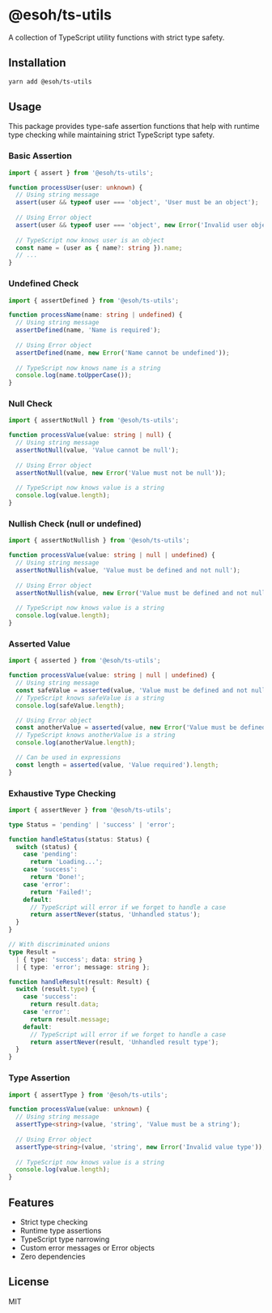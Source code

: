 # @esoh/ts-utils

A collection of TypeScript utility functions with strict type safety.

## Installation

```bash
yarn add @esoh/ts-utils
```

## Usage

This package provides type-safe assertion functions that help with runtime type checking while maintaining strict TypeScript type safety.

### Basic Assertion

```typescript
import { assert } from '@esoh/ts-utils';

function processUser(user: unknown) {
  // Using string message
  assert(user && typeof user === 'object', 'User must be an object');
  
  // Using Error object
  assert(user && typeof user === 'object', new Error('Invalid user object'));
  
  // TypeScript now knows user is an object
  const name = (user as { name?: string }).name;
  // ...
}
```

### Undefined Check

```typescript
import { assertDefined } from '@esoh/ts-utils';

function processName(name: string | undefined) {
  // Using string message
  assertDefined(name, 'Name is required');
  
  // Using Error object
  assertDefined(name, new Error('Name cannot be undefined'));
  
  // TypeScript now knows name is a string
  console.log(name.toUpperCase());
}
```

### Null Check

```typescript
import { assertNotNull } from '@esoh/ts-utils';

function processValue(value: string | null) {
  // Using string message
  assertNotNull(value, 'Value cannot be null');
  
  // Using Error object
  assertNotNull(value, new Error('Value must not be null'));
  
  // TypeScript now knows value is a string
  console.log(value.length);
}
```

### Nullish Check (null or undefined)

```typescript
import { assertNotNullish } from '@esoh/ts-utils';

function processValue(value: string | null | undefined) {
  // Using string message
  assertNotNullish(value, 'Value must be defined and not null');
  
  // Using Error object
  assertNotNullish(value, new Error('Value must be defined and not null'));
  
  // TypeScript now knows value is a string
  console.log(value.length);
}
```

### Asserted Value

```typescript
import { asserted } from '@esoh/ts-utils';

function processValue(value: string | null | undefined) {
  // Using string message
  const safeValue = asserted(value, 'Value must be defined and not null');
  // TypeScript knows safeValue is a string
  console.log(safeValue.length);

  // Using Error object
  const anotherValue = asserted(value, new Error('Value must be defined and not null'));
  // TypeScript knows anotherValue is a string
  console.log(anotherValue.length);

  // Can be used in expressions
  const length = asserted(value, 'Value required').length;
}
```

### Exhaustive Type Checking

```typescript
import { assertNever } from '@esoh/ts-utils';

type Status = 'pending' | 'success' | 'error';

function handleStatus(status: Status) {
  switch (status) {
    case 'pending':
      return 'Loading...';
    case 'success':
      return 'Done!';
    case 'error':
      return 'Failed!';
    default:
      // TypeScript will error if we forget to handle a case
      return assertNever(status, 'Unhandled status');
  }
}

// With discriminated unions
type Result = 
  | { type: 'success'; data: string }
  | { type: 'error'; message: string };

function handleResult(result: Result) {
  switch (result.type) {
    case 'success':
      return result.data;
    case 'error':
      return result.message;
    default:
      // TypeScript will error if we forget to handle a case
      return assertNever(result, 'Unhandled result type');
  }
}
```

### Type Assertion

```typescript
import { assertType } from '@esoh/ts-utils';

function processValue(value: unknown) {
  // Using string message
  assertType<string>(value, 'string', 'Value must be a string');
  
  // Using Error object
  assertType<string>(value, 'string', new Error('Invalid value type'));
  
  // TypeScript now knows value is a string
  console.log(value.length);
}
```

## Features

- Strict type checking
- Runtime type assertions
- TypeScript type narrowing
- Custom error messages or Error objects
- Zero dependencies

## License

MIT 